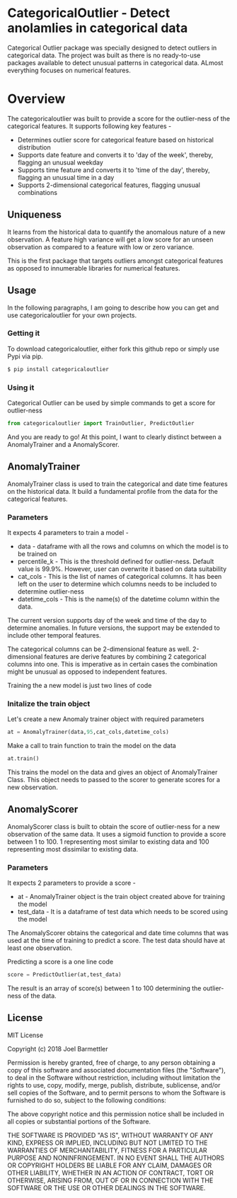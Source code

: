 # CategoricalOutlier - Detect anolamlies in categorical data

Categorical Outlier package was specially designed to detect outliers in categorical data. The project was built as there is no ready-to-use packages available to detect unusual patterns in categorical data. ALmost everything focuses on numerical features.

# Overview
The categoricaloutlier was built to provide a score for the outlier-ness of the categorical features. It supports following key features -

  - Determines outlier score for categorical feature based on historical distribution
  - Supports date feature and converts it to 'day of the week', thereby, flagging an unusual weekday
  - Supports time feature and converts it to 'time of the day', thereby, flagging an unusual time in a day
  - Supports 2-dimensional categorical features, flagging unusual combinations

## Uniqueness
It learns from the historical data to quantify the anomalous nature of a new observation. A feature high variance will get a low score for an unseen observation as compared to a feature with low or zero variance. 

This is the first package that targets outliers amongst categorical features as opposed to innumerable libraries for numerical features.

## Usage

In the following paragraphs, I am going to describe how you can get and use categoricaloutlier for your own projects.

###  Getting it

To download categoricaloutlier, either fork this github repo or simply use Pypi via pip.
```sh
$ pip install categoricaloutlier
```

### Using it

Categorical Outlier can be used by simple commands to get a score for outlier-ness

```Python
from categoricaloutlier import TrainOutlier, PredictOutlier
```

And you are ready to go! At this point, I want to clearly distinct between a AnomalyTrainer and a AnomalyScorer.  

## AnomalyTrainer
AnomalyTrainer class is used to train the categorical and date time features on the historical data. It build a fundamental profile from the data for the categorical features.

### Parameters
It expects 4 parameters to train a model -
  - data - dataframe with all the rows and columns on which the model is to be trained on
  - percentile_k - This is the threshold defined for outlier-ness. Default value is 99.9%. However, user can overwrite it based on data suitability
  - cat_cols - This is the list of names of categorical columns. It has been left on the user to determine which columns needs to be included to determine outlier-ness
  - datetime_cols - This is the name(s) of the datetime column within the data. 

The current version supports day of the week and time of the day to determine anomalies. In future versions, the support may be extended to include other temporal features.

The categorical columns can be 2-dimensional feature as well. 2-dimensional features are derive features by combining 2 categorical columns into one. This is imperative as in certain cases the combination might be unusual as opposed to independent features.

Training the a new model is just two lines of code

### Initalize the train object
Let's create a new Anomaly trainer object with required parameters
```Python
at = AnomalyTrainer(data,95,cat_cols,datetime_cols)
```
Make a call to train function to train the model on the data
```Python
at.train()
```
This trains the model on the data and gives an object of AnomalyTrainer Class. This object needs to passed to the scorer to generate scores for a new observation.

## AnomalyScorer
AnomalyScorer class is built to obtain the score of outlier-ness for a new observation of the same data. It uses a sigmoid function to provide a score between 1 to 100. 1 representing most similar to existing data and 100 representing most dissimilar to existing data.

### Parameters
It expects 2 parameters to provide a score -
  - at - AnomalyTrainer object is the train object created above for training the model
  - test_data - It is a dataframe of test data which needs to be scored using the model
 
The AnomalyScorer obtains the categorical and date time columns that was used at the time of training to predict a score. The test data should have at least one observation.

Predicting a score is a one line code
```Python
score = PredictOutlier(at,test_data)
```
The result is an array of score(s) between 1 to 100 determining the outlier-ness of the data.




License
----

MIT License

Copyright (c) 2018 Joel Barmettler

Permission is hereby granted, free of charge, to any person obtaining a copy
of this software and associated documentation files (the "Software"), to deal
in the Software without restriction, including without limitation the rights
to use, copy, modify, merge, publish, distribute, sublicense, and/or sell
copies of the Software, and to permit persons to whom the Software is
furnished to do so, subject to the following conditions:

The above copyright notice and this permission notice shall be included in all
copies or substantial portions of the Software.

THE SOFTWARE IS PROVIDED "AS IS", WITHOUT WARRANTY OF ANY KIND, EXPRESS OR
IMPLIED, INCLUDING BUT NOT LIMITED TO THE WARRANTIES OF MERCHANTABILITY,
FITNESS FOR A PARTICULAR PURPOSE AND NONINFRINGEMENT. IN NO EVENT SHALL THE
AUTHORS OR COPYRIGHT HOLDERS BE LIABLE FOR ANY CLAIM, DAMAGES OR OTHER
LIABILITY, WHETHER IN AN ACTION OF CONTRACT, TORT OR OTHERWISE, ARISING FROM,
OUT OF OR IN CONNECTION WITH THE SOFTWARE OR THE USE OR OTHER DEALINGS IN THE
SOFTWARE.

